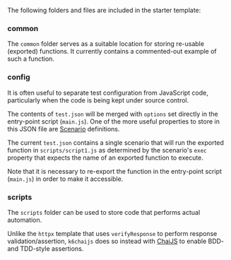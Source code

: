 The following folders and files are included in the starter template:

### common

The `common` folder serves as a suitable location for storing re-usable (exported) functions. It currently contains a commented-out example of such a function.

### config

It is often useful to separate test configuration from JavaScript code, particularly when the code is being kept under source control.

The contents of `test.json` will be merged with `options` set directly in the entry-point script (`main.js`). One of the more useful properties to store in this JSON file are [Scenario](https://k6.io/docs/using-k6/scenarios/) definitions.

The current `test.json` contains a single scenario that will run the exported function in `scripts/script1.js` as determined by the scenario's `exec` property that expects the name of an exported function to execute.

Note that it is necessary to re-export the function in the entry-point script (`main.js`) in order to make it accessible.

### scripts

The `scripts` folder can be used to store code that performs actual automation.

Unlike the `httpx` template that uses `verifyResponse` to perform response validation/assertion, `k6chaijs` does so instead with [ChaiJS](https://www.chaijs.com/) to enable BDD- and TDD-style assertions.